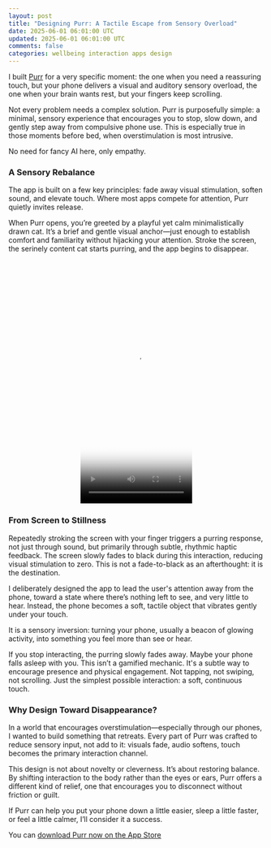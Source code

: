 ```yaml
---
layout: post
title: "Designing Purr: A Tactile Escape from Sensory Overload"
date: 2025-06-01 06:01:00 UTC
updated: 2025-06-01 06:01:00 UTC
comments: false
categories: wellbeing interaction apps design
---
```


I built [Purr](/Purr) for a very specific moment: the one when you need a reassuring touch, but your phone delivers a visual and auditory sensory overload, the one when your brain wants rest, but your fingers keep scrolling.

Not every problem needs a complex solution. Purr is purposefully simple: a minimal, sensory experience that encourages you to stop, slow down, and gently step away from compulsive phone use. This is especially true in those moments before bed, when overstimulation is most intrusive.

No need for fancy AI here, only empathy.

### A Sensory Rebalance

The app is built on a few key principles: fade away visual stimulation, soften sound, and elevate touch. Where most apps compete for attention, Purr quietly invites release.

When Purr opens, you’re greeted by a playful yet calm minimalistically drawn cat. It’s a brief and gentle visual anchor—just enough to establish comfort and familiarity without hijacking your attention. Stroke the screen, the serinely content cat starts purring, and the app begins to disappear.

<center>
<video width="220" height="480" poster="/Purr/assets/images/happy-cat.jpeg" controls>
<source src="/Purr/assets/videos/purr-video.mp4" type="video/mp4">
Your browser does not support the video tag.
</video>
</center>

### From Screen to Stillness

Repeatedly stroking the screen with your finger triggers a purring response, not just through sound, but primarily through subtle, rhythmic haptic feedback. The screen slowly fades to black during this interaction, reducing visual stimulation to zero. This is not a fade-to-black as an afterthought: it is the destination.

I deliberately designed the app to lead the user's attention away from the phone, toward a state where there’s nothing left to see, and very little to hear. Instead, the phone becomes a soft, tactile object that vibrates gently under your touch.

It is a sensory inversion: turning your phone, usually a beacon of glowing activity, into something you feel more than see or hear.

If you stop interacting, the purring slowly fades away. Maybe your phone falls asleep with you. This isn’t a gamified mechanic. It's a subtle way to encourage presence and physical engagement. Not tapping, not swiping, not scrolling. Just the simplest possible interaction: a soft, continuous touch.

### Why Design Toward Disappearance?

In a world that encourages overstimulation—especially through our phones, I wanted to build something that retreats. Every part of Purr was crafted to reduce sensory input, not add to it: visuals fade, audio softens, touch becomes the primary interaction channel.

This design is not about novelty or cleverness. It’s about restoring balance. By shifting interaction to the body rather than the eyes or ears, Purr offers a different kind of relief, one that encourages you to disconnect without friction or guilt.

If Purr can help you put your phone down a little easier, sleep a little faster, or feel a little calmer, I’ll consider it a success.

You can [download Purr now on the App Store](https://apps.apple.com/app/purr-soothe-your-screen-time/id6745490370)

